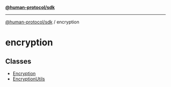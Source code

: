 [**@human-protocol/sdk**](../README.md)

***

[@human-protocol/sdk](../modules.md) / encryption

# encryption

## Classes

- [Encryption](classes/Encryption.md)
- [EncryptionUtils](classes/EncryptionUtils.md)
